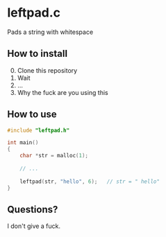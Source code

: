 # leftpad.c
Pads a string with whitespace

## How to install
0. Clone this repository
1. Wait
2. ...
3. Why the fuck are you using this

## How to use
```c
#include "leftpad.h"

int main()
{
	char *str = malloc(1);
	
	// ...
	
	leftpad(str, "hello", 6);	// str = " hello"
}
```

## Questions?
I don't give a fuck.
 
